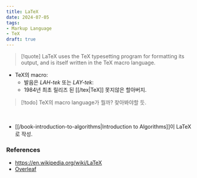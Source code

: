 ```yaml
---
title: LaTeX
date: 2024-07-05
tags:
- Markup Language
- TeX
draft: true
---
```


> [!quote] LaTeX uses the TeX typesetting program for formatting its output, and is itself written in the TeX macro language.

- TeX의 macro:
    - 발음은 *LAH-tek* 또는 *LAY-tek*:
    - 1984년 최초 릴리즈 된 [[/tex|TeX]] 못지않은 할아버지.

> [!todo] TeX의 macro language가 뭘까? 찾아봐야할 듯.

<BR />

- [[/book-introduction-to-algorithms|Introduction to Algorithms]]이 LaTeX로 작성.


### References
- https://en.wikipedia.org/wiki/LaTeX
- [Overleaf](https://www.overleaf.com)
